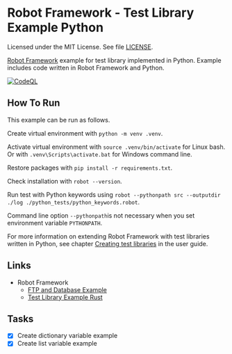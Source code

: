 # Robot Framework - Test Library Example Python

Licensed under the MIT License. See file [LICENSE](./LICENSE).

[Robot Framework](https://robotframework.org/) example for test library implemented in Python. Example includes code written in Robot Framework and Python.

[![CodeQL](https://github.com/mneiferbag/robot-python-test-library/actions/workflows/codeql.yml/badge.svg)](https://github.com/mneiferbag/robot-python-test-library/actions/workflows/codeql.yml)

## How To Run

This example can be run as follows.

Create virtual environment with `python -m venv .venv`.

Activate virtual environment with `source .venv/bin/activate` for Linux bash. Or with `.venv\Scripts\activate.bat` for Windows command line.

Restore packages with `pip install -r requirements.txt`.

Check installation with `robot --version`.

Run test with Python keywords using `robot --pythonpath src --outputdir ./log ./python_tests/python_keywords.robot`.

Command line option `--pythonpath`is not necessary when you set environment variable `PYTHONPATH`.

For more information on extending Robot Framework with test libraries written in Python, see chapter [Creating test libraries](https://robotframework.org/robotframework/latest/RobotFrameworkUserGuide.html#creating-test-libraries) in the user guide.

## Links

- Robot Framework
  - [FTP and Database Example](https://github.com/mneiferbag/robot-ftp-db)
  - [Test Library Example Rust](https://github.com/mneiferbag/robot-rust-test-library)

## Tasks

- [x] Create dictionary variable example
- [x] Create list variable example
